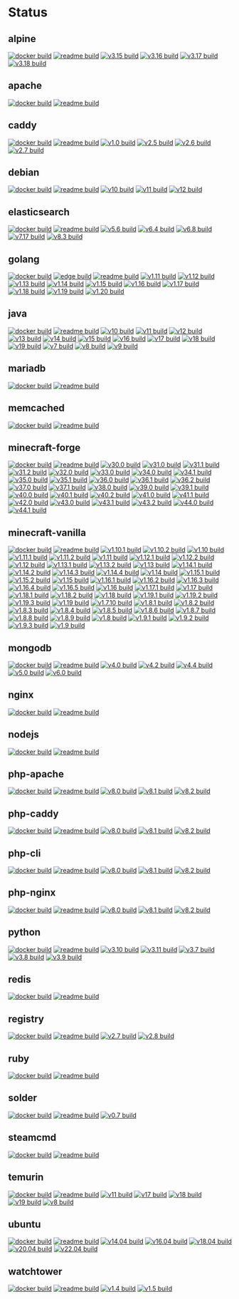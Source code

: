 # Status

## alpine
[![docker build](https://github.com/dockhippie/alpine/actions/workflows/docker.yml/badge.svg)](https://github.com/dockhippie/alpine/actions/workflows/docker.yml) [![readme build](https://github.com/dockhippie/alpine/actions/workflows/readme.yml/badge.svg)](https://github.com/dockhippie/alpine/actions/workflows/readme.yml) [![v3.15 build](https://github.com/dockhippie/alpine/actions/workflows/v3.15.yml/badge.svg)](https://github.com/dockhippie/alpine/actions/workflows/v3.15.yml) [![v3.16 build](https://github.com/dockhippie/alpine/actions/workflows/v3.16.yml/badge.svg)](https://github.com/dockhippie/alpine/actions/workflows/v3.16.yml) [![v3.17 build](https://github.com/dockhippie/alpine/actions/workflows/v3.17.yml/badge.svg)](https://github.com/dockhippie/alpine/actions/workflows/v3.17.yml) [![v3.18 build](https://github.com/dockhippie/alpine/actions/workflows/v3.18.yml/badge.svg)](https://github.com/dockhippie/alpine/actions/workflows/v3.18.yml)

## apache
[![docker build](https://github.com/dockhippie/apache/actions/workflows/docker.yml/badge.svg)](https://github.com/dockhippie/apache/actions/workflows/docker.yml) [![readme build](https://github.com/dockhippie/apache/actions/workflows/readme.yml/badge.svg)](https://github.com/dockhippie/apache/actions/workflows/readme.yml)

## caddy
[![docker build](https://github.com/dockhippie/caddy/actions/workflows/docker.yml/badge.svg)](https://github.com/dockhippie/caddy/actions/workflows/docker.yml) [![readme build](https://github.com/dockhippie/caddy/actions/workflows/readme.yml/badge.svg)](https://github.com/dockhippie/caddy/actions/workflows/readme.yml) [![v1.0 build](https://github.com/dockhippie/caddy/actions/workflows/v1.0.yml/badge.svg)](https://github.com/dockhippie/caddy/actions/workflows/v1.0.yml) [![v2.5 build](https://github.com/dockhippie/caddy/actions/workflows/v2.5.yml/badge.svg)](https://github.com/dockhippie/caddy/actions/workflows/v2.5.yml) [![v2.6 build](https://github.com/dockhippie/caddy/actions/workflows/v2.6.yml/badge.svg)](https://github.com/dockhippie/caddy/actions/workflows/v2.6.yml) [![v2.7 build](https://github.com/dockhippie/caddy/actions/workflows/v2.7.yml/badge.svg)](https://github.com/dockhippie/caddy/actions/workflows/v2.7.yml)

## debian
[![docker build](https://github.com/dockhippie/debian/actions/workflows/docker.yml/badge.svg)](https://github.com/dockhippie/debian/actions/workflows/docker.yml) [![readme build](https://github.com/dockhippie/debian/actions/workflows/readme.yml/badge.svg)](https://github.com/dockhippie/debian/actions/workflows/readme.yml) [![v10 build](https://github.com/dockhippie/debian/actions/workflows/v10.yml/badge.svg)](https://github.com/dockhippie/debian/actions/workflows/v10.yml) [![v11 build](https://github.com/dockhippie/debian/actions/workflows/v11.yml/badge.svg)](https://github.com/dockhippie/debian/actions/workflows/v11.yml) [![v12 build](https://github.com/dockhippie/debian/actions/workflows/v12.yml/badge.svg)](https://github.com/dockhippie/debian/actions/workflows/v12.yml)

## elasticsearch
[![docker build](https://github.com/dockhippie/elasticsearch/actions/workflows/docker.yml/badge.svg)](https://github.com/dockhippie/elasticsearch/actions/workflows/docker.yml) [![readme build](https://github.com/dockhippie/elasticsearch/actions/workflows/readme.yml/badge.svg)](https://github.com/dockhippie/elasticsearch/actions/workflows/readme.yml) [![v5.6 build](https://github.com/dockhippie/elasticsearch/actions/workflows/v5.6.yml/badge.svg)](https://github.com/dockhippie/elasticsearch/actions/workflows/v5.6.yml) [![v6.4 build](https://github.com/dockhippie/elasticsearch/actions/workflows/v6.4.yml/badge.svg)](https://github.com/dockhippie/elasticsearch/actions/workflows/v6.4.yml) [![v6.8 build](https://github.com/dockhippie/elasticsearch/actions/workflows/v6.8.yml/badge.svg)](https://github.com/dockhippie/elasticsearch/actions/workflows/v6.8.yml) [![v7.17 build](https://github.com/dockhippie/elasticsearch/actions/workflows/v7.17.yml/badge.svg)](https://github.com/dockhippie/elasticsearch/actions/workflows/v7.17.yml) [![v8.3 build](https://github.com/dockhippie/elasticsearch/actions/workflows/v8.3.yml/badge.svg)](https://github.com/dockhippie/elasticsearch/actions/workflows/v8.3.yml)

## golang
[![docker build](https://github.com/dockhippie/golang/actions/workflows/docker.yml/badge.svg)](https://github.com/dockhippie/golang/actions/workflows/docker.yml) [![edge build](https://github.com/dockhippie/golang/actions/workflows/edge.yml/badge.svg)](https://github.com/dockhippie/golang/actions/workflows/edge.yml) [![readme build](https://github.com/dockhippie/golang/actions/workflows/readme.yml/badge.svg)](https://github.com/dockhippie/golang/actions/workflows/readme.yml) [![v1.11 build](https://github.com/dockhippie/golang/actions/workflows/v1.11.yml/badge.svg)](https://github.com/dockhippie/golang/actions/workflows/v1.11.yml) [![v1.12 build](https://github.com/dockhippie/golang/actions/workflows/v1.12.yml/badge.svg)](https://github.com/dockhippie/golang/actions/workflows/v1.12.yml) [![v1.13 build](https://github.com/dockhippie/golang/actions/workflows/v1.13.yml/badge.svg)](https://github.com/dockhippie/golang/actions/workflows/v1.13.yml) [![v1.14 build](https://github.com/dockhippie/golang/actions/workflows/v1.14.yml/badge.svg)](https://github.com/dockhippie/golang/actions/workflows/v1.14.yml) [![v1.15 build](https://github.com/dockhippie/golang/actions/workflows/v1.15.yml/badge.svg)](https://github.com/dockhippie/golang/actions/workflows/v1.15.yml) [![v1.16 build](https://github.com/dockhippie/golang/actions/workflows/v1.16.yml/badge.svg)](https://github.com/dockhippie/golang/actions/workflows/v1.16.yml) [![v1.17 build](https://github.com/dockhippie/golang/actions/workflows/v1.17.yml/badge.svg)](https://github.com/dockhippie/golang/actions/workflows/v1.17.yml) [![v1.18 build](https://github.com/dockhippie/golang/actions/workflows/v1.18.yml/badge.svg)](https://github.com/dockhippie/golang/actions/workflows/v1.18.yml) [![v1.19 build](https://github.com/dockhippie/golang/actions/workflows/v1.19.yml/badge.svg)](https://github.com/dockhippie/golang/actions/workflows/v1.19.yml) [![v1.20 build](https://github.com/dockhippie/golang/actions/workflows/v1.20.yml/badge.svg)](https://github.com/dockhippie/golang/actions/workflows/v1.20.yml)

## java
[![docker build](https://github.com/dockhippie/java/actions/workflows/docker.yml/badge.svg)](https://github.com/dockhippie/java/actions/workflows/docker.yml) [![readme build](https://github.com/dockhippie/java/actions/workflows/readme.yml/badge.svg)](https://github.com/dockhippie/java/actions/workflows/readme.yml) [![v10 build](https://github.com/dockhippie/java/actions/workflows/v10.yml/badge.svg)](https://github.com/dockhippie/java/actions/workflows/v10.yml) [![v11 build](https://github.com/dockhippie/java/actions/workflows/v11.yml/badge.svg)](https://github.com/dockhippie/java/actions/workflows/v11.yml) [![v12 build](https://github.com/dockhippie/java/actions/workflows/v12.yml/badge.svg)](https://github.com/dockhippie/java/actions/workflows/v12.yml) [![v13 build](https://github.com/dockhippie/java/actions/workflows/v13.yml/badge.svg)](https://github.com/dockhippie/java/actions/workflows/v13.yml) [![v14 build](https://github.com/dockhippie/java/actions/workflows/v14.yml/badge.svg)](https://github.com/dockhippie/java/actions/workflows/v14.yml) [![v15 build](https://github.com/dockhippie/java/actions/workflows/v15.yml/badge.svg)](https://github.com/dockhippie/java/actions/workflows/v15.yml) [![v16 build](https://github.com/dockhippie/java/actions/workflows/v16.yml/badge.svg)](https://github.com/dockhippie/java/actions/workflows/v16.yml) [![v17 build](https://github.com/dockhippie/java/actions/workflows/v17.yml/badge.svg)](https://github.com/dockhippie/java/actions/workflows/v17.yml) [![v18 build](https://github.com/dockhippie/java/actions/workflows/v18.yml/badge.svg)](https://github.com/dockhippie/java/actions/workflows/v18.yml) [![v19 build](https://github.com/dockhippie/java/actions/workflows/v19.yml/badge.svg)](https://github.com/dockhippie/java/actions/workflows/v19.yml) [![v7 build](https://github.com/dockhippie/java/actions/workflows/v7.yml/badge.svg)](https://github.com/dockhippie/java/actions/workflows/v7.yml) [![v8 build](https://github.com/dockhippie/java/actions/workflows/v8.yml/badge.svg)](https://github.com/dockhippie/java/actions/workflows/v8.yml) [![v9 build](https://github.com/dockhippie/java/actions/workflows/v9.yml/badge.svg)](https://github.com/dockhippie/java/actions/workflows/v9.yml)

## mariadb
[![docker build](https://github.com/dockhippie/mariadb/actions/workflows/docker.yml/badge.svg)](https://github.com/dockhippie/mariadb/actions/workflows/docker.yml) [![readme build](https://github.com/dockhippie/mariadb/actions/workflows/readme.yml/badge.svg)](https://github.com/dockhippie/mariadb/actions/workflows/readme.yml)

## memcached
[![docker build](https://github.com/dockhippie/memcached/actions/workflows/docker.yml/badge.svg)](https://github.com/dockhippie/memcached/actions/workflows/docker.yml) [![readme build](https://github.com/dockhippie/memcached/actions/workflows/readme.yml/badge.svg)](https://github.com/dockhippie/memcached/actions/workflows/readme.yml)

## minecraft-forge
[![docker build](https://github.com/dockhippie/minecraft-forge/actions/workflows/docker.yml/badge.svg)](https://github.com/dockhippie/minecraft-forge/actions/workflows/docker.yml) [![readme build](https://github.com/dockhippie/minecraft-forge/actions/workflows/readme.yml/badge.svg)](https://github.com/dockhippie/minecraft-forge/actions/workflows/readme.yml) [![v30.0 build](https://github.com/dockhippie/minecraft-forge/actions/workflows/v30.0.yml/badge.svg)](https://github.com/dockhippie/minecraft-forge/actions/workflows/v30.0.yml) [![v31.0 build](https://github.com/dockhippie/minecraft-forge/actions/workflows/v31.0.yml/badge.svg)](https://github.com/dockhippie/minecraft-forge/actions/workflows/v31.0.yml) [![v31.1 build](https://github.com/dockhippie/minecraft-forge/actions/workflows/v31.1.yml/badge.svg)](https://github.com/dockhippie/minecraft-forge/actions/workflows/v31.1.yml) [![v31.2 build](https://github.com/dockhippie/minecraft-forge/actions/workflows/v31.2.yml/badge.svg)](https://github.com/dockhippie/minecraft-forge/actions/workflows/v31.2.yml) [![v32.0 build](https://github.com/dockhippie/minecraft-forge/actions/workflows/v32.0.yml/badge.svg)](https://github.com/dockhippie/minecraft-forge/actions/workflows/v32.0.yml) [![v33.0 build](https://github.com/dockhippie/minecraft-forge/actions/workflows/v33.0.yml/badge.svg)](https://github.com/dockhippie/minecraft-forge/actions/workflows/v33.0.yml) [![v34.0 build](https://github.com/dockhippie/minecraft-forge/actions/workflows/v34.0.yml/badge.svg)](https://github.com/dockhippie/minecraft-forge/actions/workflows/v34.0.yml) [![v34.1 build](https://github.com/dockhippie/minecraft-forge/actions/workflows/v34.1.yml/badge.svg)](https://github.com/dockhippie/minecraft-forge/actions/workflows/v34.1.yml) [![v35.0 build](https://github.com/dockhippie/minecraft-forge/actions/workflows/v35.0.yml/badge.svg)](https://github.com/dockhippie/minecraft-forge/actions/workflows/v35.0.yml) [![v35.1 build](https://github.com/dockhippie/minecraft-forge/actions/workflows/v35.1.yml/badge.svg)](https://github.com/dockhippie/minecraft-forge/actions/workflows/v35.1.yml) [![v36.0 build](https://github.com/dockhippie/minecraft-forge/actions/workflows/v36.0.yml/badge.svg)](https://github.com/dockhippie/minecraft-forge/actions/workflows/v36.0.yml) [![v36.1 build](https://github.com/dockhippie/minecraft-forge/actions/workflows/v36.1.yml/badge.svg)](https://github.com/dockhippie/minecraft-forge/actions/workflows/v36.1.yml) [![v36.2 build](https://github.com/dockhippie/minecraft-forge/actions/workflows/v36.2.yml/badge.svg)](https://github.com/dockhippie/minecraft-forge/actions/workflows/v36.2.yml) [![v37.0 build](https://github.com/dockhippie/minecraft-forge/actions/workflows/v37.0.yml/badge.svg)](https://github.com/dockhippie/minecraft-forge/actions/workflows/v37.0.yml) [![v37.1 build](https://github.com/dockhippie/minecraft-forge/actions/workflows/v37.1.yml/badge.svg)](https://github.com/dockhippie/minecraft-forge/actions/workflows/v37.1.yml) [![v38.0 build](https://github.com/dockhippie/minecraft-forge/actions/workflows/v38.0.yml/badge.svg)](https://github.com/dockhippie/minecraft-forge/actions/workflows/v38.0.yml) [![v39.0 build](https://github.com/dockhippie/minecraft-forge/actions/workflows/v39.0.yml/badge.svg)](https://github.com/dockhippie/minecraft-forge/actions/workflows/v39.0.yml) [![v39.1 build](https://github.com/dockhippie/minecraft-forge/actions/workflows/v39.1.yml/badge.svg)](https://github.com/dockhippie/minecraft-forge/actions/workflows/v39.1.yml) [![v40.0 build](https://github.com/dockhippie/minecraft-forge/actions/workflows/v40.0.yml/badge.svg)](https://github.com/dockhippie/minecraft-forge/actions/workflows/v40.0.yml) [![v40.1 build](https://github.com/dockhippie/minecraft-forge/actions/workflows/v40.1.yml/badge.svg)](https://github.com/dockhippie/minecraft-forge/actions/workflows/v40.1.yml) [![v40.2 build](https://github.com/dockhippie/minecraft-forge/actions/workflows/v40.2.yml/badge.svg)](https://github.com/dockhippie/minecraft-forge/actions/workflows/v40.2.yml) [![v41.0 build](https://github.com/dockhippie/minecraft-forge/actions/workflows/v41.0.yml/badge.svg)](https://github.com/dockhippie/minecraft-forge/actions/workflows/v41.0.yml) [![v41.1 build](https://github.com/dockhippie/minecraft-forge/actions/workflows/v41.1.yml/badge.svg)](https://github.com/dockhippie/minecraft-forge/actions/workflows/v41.1.yml) [![v42.0 build](https://github.com/dockhippie/minecraft-forge/actions/workflows/v42.0.yml/badge.svg)](https://github.com/dockhippie/minecraft-forge/actions/workflows/v42.0.yml) [![v43.0 build](https://github.com/dockhippie/minecraft-forge/actions/workflows/v43.0.yml/badge.svg)](https://github.com/dockhippie/minecraft-forge/actions/workflows/v43.0.yml) [![v43.1 build](https://github.com/dockhippie/minecraft-forge/actions/workflows/v43.1.yml/badge.svg)](https://github.com/dockhippie/minecraft-forge/actions/workflows/v43.1.yml) [![v43.2 build](https://github.com/dockhippie/minecraft-forge/actions/workflows/v43.2.yml/badge.svg)](https://github.com/dockhippie/minecraft-forge/actions/workflows/v43.2.yml) [![v44.0 build](https://github.com/dockhippie/minecraft-forge/actions/workflows/v44.0.yml/badge.svg)](https://github.com/dockhippie/minecraft-forge/actions/workflows/v44.0.yml) [![v44.1 build](https://github.com/dockhippie/minecraft-forge/actions/workflows/v44.1.yml/badge.svg)](https://github.com/dockhippie/minecraft-forge/actions/workflows/v44.1.yml)

## minecraft-vanilla
[![docker build](https://github.com/dockhippie/minecraft-vanilla/actions/workflows/docker.yml/badge.svg)](https://github.com/dockhippie/minecraft-vanilla/actions/workflows/docker.yml) [![readme build](https://github.com/dockhippie/minecraft-vanilla/actions/workflows/readme.yml/badge.svg)](https://github.com/dockhippie/minecraft-vanilla/actions/workflows/readme.yml) [![v1.10.1 build](https://github.com/dockhippie/minecraft-vanilla/actions/workflows/v1.10.1.yml/badge.svg)](https://github.com/dockhippie/minecraft-vanilla/actions/workflows/v1.10.1.yml) [![v1.10.2 build](https://github.com/dockhippie/minecraft-vanilla/actions/workflows/v1.10.2.yml/badge.svg)](https://github.com/dockhippie/minecraft-vanilla/actions/workflows/v1.10.2.yml) [![v1.10 build](https://github.com/dockhippie/minecraft-vanilla/actions/workflows/v1.10.yml/badge.svg)](https://github.com/dockhippie/minecraft-vanilla/actions/workflows/v1.10.yml) [![v1.11.1 build](https://github.com/dockhippie/minecraft-vanilla/actions/workflows/v1.11.1.yml/badge.svg)](https://github.com/dockhippie/minecraft-vanilla/actions/workflows/v1.11.1.yml) [![v1.11.2 build](https://github.com/dockhippie/minecraft-vanilla/actions/workflows/v1.11.2.yml/badge.svg)](https://github.com/dockhippie/minecraft-vanilla/actions/workflows/v1.11.2.yml) [![v1.11 build](https://github.com/dockhippie/minecraft-vanilla/actions/workflows/v1.11.yml/badge.svg)](https://github.com/dockhippie/minecraft-vanilla/actions/workflows/v1.11.yml) [![v1.12.1 build](https://github.com/dockhippie/minecraft-vanilla/actions/workflows/v1.12.1.yml/badge.svg)](https://github.com/dockhippie/minecraft-vanilla/actions/workflows/v1.12.1.yml) [![v1.12.2 build](https://github.com/dockhippie/minecraft-vanilla/actions/workflows/v1.12.2.yml/badge.svg)](https://github.com/dockhippie/minecraft-vanilla/actions/workflows/v1.12.2.yml) [![v1.12 build](https://github.com/dockhippie/minecraft-vanilla/actions/workflows/v1.12.yml/badge.svg)](https://github.com/dockhippie/minecraft-vanilla/actions/workflows/v1.12.yml) [![v1.13.1 build](https://github.com/dockhippie/minecraft-vanilla/actions/workflows/v1.13.1.yml/badge.svg)](https://github.com/dockhippie/minecraft-vanilla/actions/workflows/v1.13.1.yml) [![v1.13.2 build](https://github.com/dockhippie/minecraft-vanilla/actions/workflows/v1.13.2.yml/badge.svg)](https://github.com/dockhippie/minecraft-vanilla/actions/workflows/v1.13.2.yml) [![v1.13 build](https://github.com/dockhippie/minecraft-vanilla/actions/workflows/v1.13.yml/badge.svg)](https://github.com/dockhippie/minecraft-vanilla/actions/workflows/v1.13.yml) [![v1.14.1 build](https://github.com/dockhippie/minecraft-vanilla/actions/workflows/v1.14.1.yml/badge.svg)](https://github.com/dockhippie/minecraft-vanilla/actions/workflows/v1.14.1.yml) [![v1.14.2 build](https://github.com/dockhippie/minecraft-vanilla/actions/workflows/v1.14.2.yml/badge.svg)](https://github.com/dockhippie/minecraft-vanilla/actions/workflows/v1.14.2.yml) [![v1.14.3 build](https://github.com/dockhippie/minecraft-vanilla/actions/workflows/v1.14.3.yml/badge.svg)](https://github.com/dockhippie/minecraft-vanilla/actions/workflows/v1.14.3.yml) [![v1.14.4 build](https://github.com/dockhippie/minecraft-vanilla/actions/workflows/v1.14.4.yml/badge.svg)](https://github.com/dockhippie/minecraft-vanilla/actions/workflows/v1.14.4.yml) [![v1.14 build](https://github.com/dockhippie/minecraft-vanilla/actions/workflows/v1.14.yml/badge.svg)](https://github.com/dockhippie/minecraft-vanilla/actions/workflows/v1.14.yml) [![v1.15.1 build](https://github.com/dockhippie/minecraft-vanilla/actions/workflows/v1.15.1.yml/badge.svg)](https://github.com/dockhippie/minecraft-vanilla/actions/workflows/v1.15.1.yml) [![v1.15.2 build](https://github.com/dockhippie/minecraft-vanilla/actions/workflows/v1.15.2.yml/badge.svg)](https://github.com/dockhippie/minecraft-vanilla/actions/workflows/v1.15.2.yml) [![v1.15 build](https://github.com/dockhippie/minecraft-vanilla/actions/workflows/v1.15.yml/badge.svg)](https://github.com/dockhippie/minecraft-vanilla/actions/workflows/v1.15.yml) [![v1.16.1 build](https://github.com/dockhippie/minecraft-vanilla/actions/workflows/v1.16.1.yml/badge.svg)](https://github.com/dockhippie/minecraft-vanilla/actions/workflows/v1.16.1.yml) [![v1.16.2 build](https://github.com/dockhippie/minecraft-vanilla/actions/workflows/v1.16.2.yml/badge.svg)](https://github.com/dockhippie/minecraft-vanilla/actions/workflows/v1.16.2.yml) [![v1.16.3 build](https://github.com/dockhippie/minecraft-vanilla/actions/workflows/v1.16.3.yml/badge.svg)](https://github.com/dockhippie/minecraft-vanilla/actions/workflows/v1.16.3.yml) [![v1.16.4 build](https://github.com/dockhippie/minecraft-vanilla/actions/workflows/v1.16.4.yml/badge.svg)](https://github.com/dockhippie/minecraft-vanilla/actions/workflows/v1.16.4.yml) [![v1.16.5 build](https://github.com/dockhippie/minecraft-vanilla/actions/workflows/v1.16.5.yml/badge.svg)](https://github.com/dockhippie/minecraft-vanilla/actions/workflows/v1.16.5.yml) [![v1.16 build](https://github.com/dockhippie/minecraft-vanilla/actions/workflows/v1.16.yml/badge.svg)](https://github.com/dockhippie/minecraft-vanilla/actions/workflows/v1.16.yml) [![v1.17.1 build](https://github.com/dockhippie/minecraft-vanilla/actions/workflows/v1.17.1.yml/badge.svg)](https://github.com/dockhippie/minecraft-vanilla/actions/workflows/v1.17.1.yml) [![v1.17 build](https://github.com/dockhippie/minecraft-vanilla/actions/workflows/v1.17.yml/badge.svg)](https://github.com/dockhippie/minecraft-vanilla/actions/workflows/v1.17.yml) [![v1.18.1 build](https://github.com/dockhippie/minecraft-vanilla/actions/workflows/v1.18.1.yml/badge.svg)](https://github.com/dockhippie/minecraft-vanilla/actions/workflows/v1.18.1.yml) [![v1.18.2 build](https://github.com/dockhippie/minecraft-vanilla/actions/workflows/v1.18.2.yml/badge.svg)](https://github.com/dockhippie/minecraft-vanilla/actions/workflows/v1.18.2.yml) [![v1.18 build](https://github.com/dockhippie/minecraft-vanilla/actions/workflows/v1.18.yml/badge.svg)](https://github.com/dockhippie/minecraft-vanilla/actions/workflows/v1.18.yml) [![v1.19.1 build](https://github.com/dockhippie/minecraft-vanilla/actions/workflows/v1.19.1.yml/badge.svg)](https://github.com/dockhippie/minecraft-vanilla/actions/workflows/v1.19.1.yml) [![v1.19.2 build](https://github.com/dockhippie/minecraft-vanilla/actions/workflows/v1.19.2.yml/badge.svg)](https://github.com/dockhippie/minecraft-vanilla/actions/workflows/v1.19.2.yml) [![v1.19.3 build](https://github.com/dockhippie/minecraft-vanilla/actions/workflows/v1.19.3.yml/badge.svg)](https://github.com/dockhippie/minecraft-vanilla/actions/workflows/v1.19.3.yml) [![v1.19 build](https://github.com/dockhippie/minecraft-vanilla/actions/workflows/v1.19.yml/badge.svg)](https://github.com/dockhippie/minecraft-vanilla/actions/workflows/v1.19.yml) [![v1.7.10 build](https://github.com/dockhippie/minecraft-vanilla/actions/workflows/v1.7.10.yml/badge.svg)](https://github.com/dockhippie/minecraft-vanilla/actions/workflows/v1.7.10.yml) [![v1.8.1 build](https://github.com/dockhippie/minecraft-vanilla/actions/workflows/v1.8.1.yml/badge.svg)](https://github.com/dockhippie/minecraft-vanilla/actions/workflows/v1.8.1.yml) [![v1.8.2 build](https://github.com/dockhippie/minecraft-vanilla/actions/workflows/v1.8.2.yml/badge.svg)](https://github.com/dockhippie/minecraft-vanilla/actions/workflows/v1.8.2.yml) [![v1.8.3 build](https://github.com/dockhippie/minecraft-vanilla/actions/workflows/v1.8.3.yml/badge.svg)](https://github.com/dockhippie/minecraft-vanilla/actions/workflows/v1.8.3.yml) [![v1.8.4 build](https://github.com/dockhippie/minecraft-vanilla/actions/workflows/v1.8.4.yml/badge.svg)](https://github.com/dockhippie/minecraft-vanilla/actions/workflows/v1.8.4.yml) [![v1.8.5 build](https://github.com/dockhippie/minecraft-vanilla/actions/workflows/v1.8.5.yml/badge.svg)](https://github.com/dockhippie/minecraft-vanilla/actions/workflows/v1.8.5.yml) [![v1.8.6 build](https://github.com/dockhippie/minecraft-vanilla/actions/workflows/v1.8.6.yml/badge.svg)](https://github.com/dockhippie/minecraft-vanilla/actions/workflows/v1.8.6.yml) [![v1.8.7 build](https://github.com/dockhippie/minecraft-vanilla/actions/workflows/v1.8.7.yml/badge.svg)](https://github.com/dockhippie/minecraft-vanilla/actions/workflows/v1.8.7.yml) [![v1.8.8 build](https://github.com/dockhippie/minecraft-vanilla/actions/workflows/v1.8.8.yml/badge.svg)](https://github.com/dockhippie/minecraft-vanilla/actions/workflows/v1.8.8.yml) [![v1.8.9 build](https://github.com/dockhippie/minecraft-vanilla/actions/workflows/v1.8.9.yml/badge.svg)](https://github.com/dockhippie/minecraft-vanilla/actions/workflows/v1.8.9.yml) [![v1.8 build](https://github.com/dockhippie/minecraft-vanilla/actions/workflows/v1.8.yml/badge.svg)](https://github.com/dockhippie/minecraft-vanilla/actions/workflows/v1.8.yml) [![v1.9.1 build](https://github.com/dockhippie/minecraft-vanilla/actions/workflows/v1.9.1.yml/badge.svg)](https://github.com/dockhippie/minecraft-vanilla/actions/workflows/v1.9.1.yml) [![v1.9.2 build](https://github.com/dockhippie/minecraft-vanilla/actions/workflows/v1.9.2.yml/badge.svg)](https://github.com/dockhippie/minecraft-vanilla/actions/workflows/v1.9.2.yml) [![v1.9.3 build](https://github.com/dockhippie/minecraft-vanilla/actions/workflows/v1.9.3.yml/badge.svg)](https://github.com/dockhippie/minecraft-vanilla/actions/workflows/v1.9.3.yml) [![v1.9 build](https://github.com/dockhippie/minecraft-vanilla/actions/workflows/v1.9.yml/badge.svg)](https://github.com/dockhippie/minecraft-vanilla/actions/workflows/v1.9.yml)

## mongodb
[![docker build](https://github.com/dockhippie/mongodb/actions/workflows/docker.yml/badge.svg)](https://github.com/dockhippie/mongodb/actions/workflows/docker.yml) [![readme build](https://github.com/dockhippie/mongodb/actions/workflows/readme.yml/badge.svg)](https://github.com/dockhippie/mongodb/actions/workflows/readme.yml) [![v4.0 build](https://github.com/dockhippie/mongodb/actions/workflows/v4.0.yml/badge.svg)](https://github.com/dockhippie/mongodb/actions/workflows/v4.0.yml) [![v4.2 build](https://github.com/dockhippie/mongodb/actions/workflows/v4.2.yml/badge.svg)](https://github.com/dockhippie/mongodb/actions/workflows/v4.2.yml) [![v4.4 build](https://github.com/dockhippie/mongodb/actions/workflows/v4.4.yml/badge.svg)](https://github.com/dockhippie/mongodb/actions/workflows/v4.4.yml) [![v5.0 build](https://github.com/dockhippie/mongodb/actions/workflows/v5.0.yml/badge.svg)](https://github.com/dockhippie/mongodb/actions/workflows/v5.0.yml) [![v6.0 build](https://github.com/dockhippie/mongodb/actions/workflows/v6.0.yml/badge.svg)](https://github.com/dockhippie/mongodb/actions/workflows/v6.0.yml)

## nginx
[![docker build](https://github.com/dockhippie/nginx/actions/workflows/docker.yml/badge.svg)](https://github.com/dockhippie/nginx/actions/workflows/docker.yml) [![readme build](https://github.com/dockhippie/nginx/actions/workflows/readme.yml/badge.svg)](https://github.com/dockhippie/nginx/actions/workflows/readme.yml)

## nodejs
[![docker build](https://github.com/dockhippie/nodejs/actions/workflows/docker.yml/badge.svg)](https://github.com/dockhippie/nodejs/actions/workflows/docker.yml) [![readme build](https://github.com/dockhippie/nodejs/actions/workflows/readme.yml/badge.svg)](https://github.com/dockhippie/nodejs/actions/workflows/readme.yml)

## php-apache
[![docker build](https://github.com/dockhippie/php-apache/actions/workflows/docker.yml/badge.svg)](https://github.com/dockhippie/php-apache/actions/workflows/docker.yml) [![readme build](https://github.com/dockhippie/php-apache/actions/workflows/readme.yml/badge.svg)](https://github.com/dockhippie/php-apache/actions/workflows/readme.yml) [![v8.0 build](https://github.com/dockhippie/php-apache/actions/workflows/v8.0.yml/badge.svg)](https://github.com/dockhippie/php-apache/actions/workflows/v8.0.yml) [![v8.1 build](https://github.com/dockhippie/php-apache/actions/workflows/v8.1.yml/badge.svg)](https://github.com/dockhippie/php-apache/actions/workflows/v8.1.yml) [![v8.2 build](https://github.com/dockhippie/php-apache/actions/workflows/v8.2.yml/badge.svg)](https://github.com/dockhippie/php-apache/actions/workflows/v8.2.yml)

## php-caddy
[![docker build](https://github.com/dockhippie/php-caddy/actions/workflows/docker.yml/badge.svg)](https://github.com/dockhippie/php-caddy/actions/workflows/docker.yml) [![readme build](https://github.com/dockhippie/php-caddy/actions/workflows/readme.yml/badge.svg)](https://github.com/dockhippie/php-caddy/actions/workflows/readme.yml) [![v8.0 build](https://github.com/dockhippie/php-caddy/actions/workflows/v8.0.yml/badge.svg)](https://github.com/dockhippie/php-caddy/actions/workflows/v8.0.yml) [![v8.1 build](https://github.com/dockhippie/php-caddy/actions/workflows/v8.1.yml/badge.svg)](https://github.com/dockhippie/php-caddy/actions/workflows/v8.1.yml) [![v8.2 build](https://github.com/dockhippie/php-caddy/actions/workflows/v8.2.yml/badge.svg)](https://github.com/dockhippie/php-caddy/actions/workflows/v8.2.yml)

## php-cli
[![docker build](https://github.com/dockhippie/php-cli/actions/workflows/docker.yml/badge.svg)](https://github.com/dockhippie/php-cli/actions/workflows/docker.yml) [![readme build](https://github.com/dockhippie/php-cli/actions/workflows/readme.yml/badge.svg)](https://github.com/dockhippie/php-cli/actions/workflows/readme.yml) [![v8.0 build](https://github.com/dockhippie/php-cli/actions/workflows/v8.0.yml/badge.svg)](https://github.com/dockhippie/php-cli/actions/workflows/v8.0.yml) [![v8.1 build](https://github.com/dockhippie/php-cli/actions/workflows/v8.1.yml/badge.svg)](https://github.com/dockhippie/php-cli/actions/workflows/v8.1.yml) [![v8.2 build](https://github.com/dockhippie/php-cli/actions/workflows/v8.2.yml/badge.svg)](https://github.com/dockhippie/php-cli/actions/workflows/v8.2.yml)

## php-nginx
[![docker build](https://github.com/dockhippie/php-nginx/actions/workflows/docker.yml/badge.svg)](https://github.com/dockhippie/php-nginx/actions/workflows/docker.yml) [![readme build](https://github.com/dockhippie/php-nginx/actions/workflows/readme.yml/badge.svg)](https://github.com/dockhippie/php-nginx/actions/workflows/readme.yml) [![v8.0 build](https://github.com/dockhippie/php-nginx/actions/workflows/v8.0.yml/badge.svg)](https://github.com/dockhippie/php-nginx/actions/workflows/v8.0.yml) [![v8.1 build](https://github.com/dockhippie/php-nginx/actions/workflows/v8.1.yml/badge.svg)](https://github.com/dockhippie/php-nginx/actions/workflows/v8.1.yml) [![v8.2 build](https://github.com/dockhippie/php-nginx/actions/workflows/v8.2.yml/badge.svg)](https://github.com/dockhippie/php-nginx/actions/workflows/v8.2.yml)

## python
[![docker build](https://github.com/dockhippie/python/actions/workflows/docker.yml/badge.svg)](https://github.com/dockhippie/python/actions/workflows/docker.yml) [![readme build](https://github.com/dockhippie/python/actions/workflows/readme.yml/badge.svg)](https://github.com/dockhippie/python/actions/workflows/readme.yml) [![v3.10 build](https://github.com/dockhippie/python/actions/workflows/v3.10.yml/badge.svg)](https://github.com/dockhippie/python/actions/workflows/v3.10.yml) [![v3.11 build](https://github.com/dockhippie/python/actions/workflows/v3.11.yml/badge.svg)](https://github.com/dockhippie/python/actions/workflows/v3.11.yml) [![v3.7 build](https://github.com/dockhippie/python/actions/workflows/v3.7.yml/badge.svg)](https://github.com/dockhippie/python/actions/workflows/v3.7.yml) [![v3.8 build](https://github.com/dockhippie/python/actions/workflows/v3.8.yml/badge.svg)](https://github.com/dockhippie/python/actions/workflows/v3.8.yml) [![v3.9 build](https://github.com/dockhippie/python/actions/workflows/v3.9.yml/badge.svg)](https://github.com/dockhippie/python/actions/workflows/v3.9.yml)

## redis
[![docker build](https://github.com/dockhippie/redis/actions/workflows/docker.yml/badge.svg)](https://github.com/dockhippie/redis/actions/workflows/docker.yml) [![readme build](https://github.com/dockhippie/redis/actions/workflows/readme.yml/badge.svg)](https://github.com/dockhippie/redis/actions/workflows/readme.yml)

## registry
[![docker build](https://github.com/dockhippie/registry/actions/workflows/docker.yml/badge.svg)](https://github.com/dockhippie/registry/actions/workflows/docker.yml) [![readme build](https://github.com/dockhippie/registry/actions/workflows/readme.yml/badge.svg)](https://github.com/dockhippie/registry/actions/workflows/readme.yml) [![v2.7 build](https://github.com/dockhippie/registry/actions/workflows/v2.7.yml/badge.svg)](https://github.com/dockhippie/registry/actions/workflows/v2.7.yml) [![v2.8 build](https://github.com/dockhippie/registry/actions/workflows/v2.8.yml/badge.svg)](https://github.com/dockhippie/registry/actions/workflows/v2.8.yml)

## ruby
[![docker build](https://github.com/dockhippie/ruby/actions/workflows/docker.yml/badge.svg)](https://github.com/dockhippie/ruby/actions/workflows/docker.yml) [![readme build](https://github.com/dockhippie/ruby/actions/workflows/readme.yml/badge.svg)](https://github.com/dockhippie/ruby/actions/workflows/readme.yml)

## solder
[![docker build](https://github.com/dockhippie/solder/actions/workflows/docker.yml/badge.svg)](https://github.com/dockhippie/solder/actions/workflows/docker.yml) [![readme build](https://github.com/dockhippie/solder/actions/workflows/readme.yml/badge.svg)](https://github.com/dockhippie/solder/actions/workflows/readme.yml) [![v0.7 build](https://github.com/dockhippie/solder/actions/workflows/v0.7.yml/badge.svg)](https://github.com/dockhippie/solder/actions/workflows/v0.7.yml)

## steamcmd
[![docker build](https://github.com/dockhippie/steamcmd/actions/workflows/docker.yml/badge.svg)](https://github.com/dockhippie/steamcmd/actions/workflows/docker.yml) [![readme build](https://github.com/dockhippie/steamcmd/actions/workflows/readme.yml/badge.svg)](https://github.com/dockhippie/steamcmd/actions/workflows/readme.yml)

## temurin
[![docker build](https://github.com/dockhippie/temurin/actions/workflows/docker.yml/badge.svg)](https://github.com/dockhippie/temurin/actions/workflows/docker.yml) [![readme build](https://github.com/dockhippie/temurin/actions/workflows/readme.yml/badge.svg)](https://github.com/dockhippie/temurin/actions/workflows/readme.yml) [![v11 build](https://github.com/dockhippie/temurin/actions/workflows/v11.yml/badge.svg)](https://github.com/dockhippie/temurin/actions/workflows/v11.yml) [![v17 build](https://github.com/dockhippie/temurin/actions/workflows/v17.yml/badge.svg)](https://github.com/dockhippie/temurin/actions/workflows/v17.yml) [![v18 build](https://github.com/dockhippie/temurin/actions/workflows/v18.yml/badge.svg)](https://github.com/dockhippie/temurin/actions/workflows/v18.yml) [![v19 build](https://github.com/dockhippie/temurin/actions/workflows/v19.yml/badge.svg)](https://github.com/dockhippie/temurin/actions/workflows/v19.yml) [![v8 build](https://github.com/dockhippie/temurin/actions/workflows/v8.yml/badge.svg)](https://github.com/dockhippie/temurin/actions/workflows/v8.yml)

## ubuntu
[![docker build](https://github.com/dockhippie/ubuntu/actions/workflows/docker.yml/badge.svg)](https://github.com/dockhippie/ubuntu/actions/workflows/docker.yml) [![readme build](https://github.com/dockhippie/ubuntu/actions/workflows/readme.yml/badge.svg)](https://github.com/dockhippie/ubuntu/actions/workflows/readme.yml) [![v14.04 build](https://github.com/dockhippie/ubuntu/actions/workflows/v14.04.yml/badge.svg)](https://github.com/dockhippie/ubuntu/actions/workflows/v14.04.yml) [![v16.04 build](https://github.com/dockhippie/ubuntu/actions/workflows/v16.04.yml/badge.svg)](https://github.com/dockhippie/ubuntu/actions/workflows/v16.04.yml) [![v18.04 build](https://github.com/dockhippie/ubuntu/actions/workflows/v18.04.yml/badge.svg)](https://github.com/dockhippie/ubuntu/actions/workflows/v18.04.yml) [![v20.04 build](https://github.com/dockhippie/ubuntu/actions/workflows/v20.04.yml/badge.svg)](https://github.com/dockhippie/ubuntu/actions/workflows/v20.04.yml) [![v22.04 build](https://github.com/dockhippie/ubuntu/actions/workflows/v22.04.yml/badge.svg)](https://github.com/dockhippie/ubuntu/actions/workflows/v22.04.yml)

## watchtower
[![docker build](https://github.com/dockhippie/watchtower/actions/workflows/docker.yml/badge.svg)](https://github.com/dockhippie/watchtower/actions/workflows/docker.yml) [![readme build](https://github.com/dockhippie/watchtower/actions/workflows/readme.yml/badge.svg)](https://github.com/dockhippie/watchtower/actions/workflows/readme.yml) [![v1.4 build](https://github.com/dockhippie/watchtower/actions/workflows/v1.4.yml/badge.svg)](https://github.com/dockhippie/watchtower/actions/workflows/v1.4.yml) [![v1.5 build](https://github.com/dockhippie/watchtower/actions/workflows/v1.5.yml/badge.svg)](https://github.com/dockhippie/watchtower/actions/workflows/v1.5.yml)
